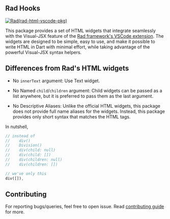 ## Rad Hooks

[![Rad(rad-html-vscode-pkg)](https://github.com/erlage/rad/actions/workflows/rad_html_vscode_pkg.yml/badge.svg)](https://github.com/erlage/rad/actions/workflows/rad_html_vscode_pkg.yml)

This package provides a set of HTML widgets that integrate seamlessly with the Visual-JSX feature of the [Rad framework's VSCode extension](https://marketplace.visualstudio.com/items?itemName=erlage.rad). The widgets are designed to be simple, easy to use, and make it possible to write HTML in Dart with minimal effort, while taking advantage of the powerful Visual-JSX syntax helpers.

## Differences from Rad's HTML widgets

- No `innerText` argument: Use Text widget.

- No Named `child`/`children` argument: Child widgets can be passed as a list anywhere, but it is preferred to pass them as the last argument.

- No Descriptive Aliases: Unlike the official HTML widgets, this package does not provide full name aliases for the widgets. Instead, this package provides only short syntax that matches the HTML tags.

In nutshell,

```dart
// instead of
//    div()
//    Division()
//    div(child: null)
//    div(child: [])
//    div(children: null)
//    div(children: [])

// we've only this
div([]),
```

## Contributing

For reporting bugs/queries, feel free to open issue. Read [contributing guide](https://github.com/erlage/rad/blob/main/CONTRIBUTING.md) for more.
